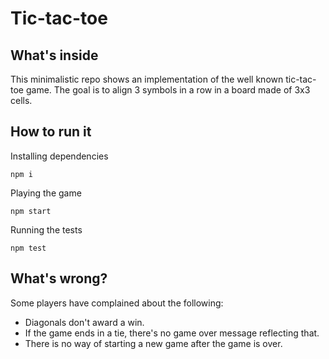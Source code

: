 # Tic-tac-toe

## What's inside

This minimalistic repo shows an implementation of the well known tic-tac-toe game.
The goal is to align 3 symbols in a row in a board made of 3x3 cells.

## How to run it

Installing dependencies

```
npm i
```

Playing the game

```
npm start
```

Running the tests

```
npm test
```

## What's wrong?

Some players have complained about the following:

- Diagonals don't award a win.
- If the game ends in a tie, there's no game over message reflecting that.
- There is no way of starting a new game after the game is over.
